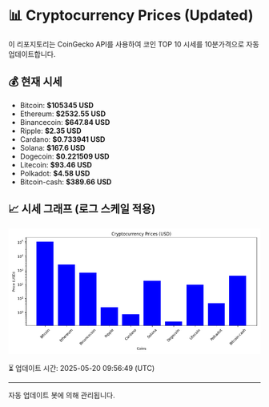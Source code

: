
# 📊 Cryptocurrency Prices (Updated)

이 리포지토리는 CoinGecko API를 사용하여 코인 TOP 10 시세를 10분가격으로 자동 업데이트합니다.

## 💰 현재 시세
- Bitcoin: **$105345 USD**
- Ethereum: **$2532.55 USD**
- Binancecoin: **$647.84 USD**
- Ripple: **$2.35 USD**
- Cardano: **$0.733941 USD**
- Solana: **$167.6 USD**
- Dogecoin: **$0.221509 USD**
- Litecoin: **$93.46 USD**
- Polkadot: **$4.58 USD**
- Bitcoin-cash: **$389.66 USD**

## 📈 시세 그래프 (로그 스케일 적용)
![Crypto Prices](crypto_prices.png)

⏳ 업데이트 시간: 2025-05-20 09:56:49 (UTC)

---
자동 업데이트 봇에 의해 관리됩니다.
